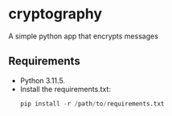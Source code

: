 # cryptography

A simple python app that encrypts messages

## Requirements 

- Python 3.11.5.
- Install the requirements.txt:
    ```python
    pip install -r /path/to/requirements.txt
    ```